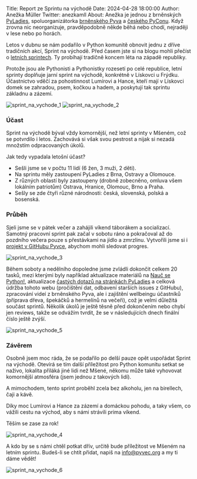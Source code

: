 Title: Report ze Sprintu na východě
Date: 2024-04-28 18:00:00
Author: Anežka Müller
Twitter: anezkamll
About: Anežka je jednou z brněnských [PyLadies](https://pyladies.cz), spoluorganizátorka [brněnského Pyva](https://pyvo.cz/brno-pyvo/) a [českého PyConu](https://cz.pycon.org/2023/). Když zrovna nic neorganizuje, pravděpodobně někde běhá nebo chodí, nejraději v lese nebo po horách.

Letos v dubnu se nám podařilo v Python komunitě obnovit jednu z dříve tradičních akcí, Sprint na východě.
Před časem jste si na blogu mohli přečíst o [letních sprintech](https://blog.python.cz/Letni-sprinty-Python-komunity-v-Msenem).
Ty probíhají tradičně koncem léta na západě republiky. 

Protože jsou ale Pythonisti a Pythonistky rozesetí po celé republice, letní sprinty doplňuje jarní sprint na východě, konkrétně v Lískovci u Frýdku.
Účastnictvo vděčí za pohostinnost Lumírovi a Hance, kteří mají v Lískovci domek se zahradou, psem, kočkou a hadem, a poskytují tak sprintu základnu a zázemí. 

![sprint_na_vychode_1]({static}/images/vychod1.jpg)
![sprint_na_vychode_2]({static}/images/vychod2.jpg)

### Účast 

Sprint na východě býval vždy komornější, než letní sprinty v Mšeném, což se potvrdilo i letos. 
Zachovává si však svou pestrost a nijak si nezadá množstím odpracovaných úkolů.

Jak tedy vypadala letošní účast?

* Sešli jsme se v počtu 11 lidí (6 žen, 3 muži, 2 děti).
* Na sprintu měly zastoupení PyLadies z Brna, Ostravy a Olomouce. 
* Z různých oblastí byly zastoupeny (drobně zobecněno, omluva všem lokálním patriotům) Ostrava, Hranice, Olomouc, Brno a Praha. 
* Sešly se zde čtyři různé národnosti: česká, slovenská, polská a bosenská.

### Průběh

Sjeli jsme se v pátek večer a zahájili víkend táborákem a socializací. 
Samotný pracovní sprint pak začal v sobotu ráno a pokračoval až do pozdního večera pouze s přestávkami na jídlo a zmrzlinu. 
Vytvořili jsme si i [projekt v GitHubu Pyvce](https://github.com/orgs/pyvec/projects/6), abychom mohli sledovat progres. 

![sprint_na_vychode_3]({static}/images/vychod3.jpg)

Během soboty a nedělního dopoledne jsme zvládli dokončit celkem 20 tasků, mezi kterými byly například aktualizace materiálů na [Nauč se Python!](https://naucse.python.cz/), aktualizace [častých dotazů na stránkách PyLadies](https://pyladies.cz/faq/) a celková údržba tohoto webu (pročištění dat, odbavení starších issues z GitHubu), zpracování videí z brněnského Pyva, ale i zajištění wellbeingu účastníků (příprava dřeva, špekáčků a hermelínů na večeři), což je velmi důležitá součást sprintů. 
Několik úkolů je ještě těsně před dokončením nebo chybí jen reviews, takže se odvážím tvrdit, že se v následujících dnech finální číslo ještě zvýší.

![sprint_na_vychode_5]({static}/images/vychod5.jpg)

### Závěrem

Osobně jsem moc ráda, že se podařilo po delší pauze opět uspořádat Sprint na východě.
Otevírá se tím další příležitost pro Python komunitu setkat se naživo, lokalita přiláká jiné lidi než Mšené, někomu může také vyhovovat komornější atmosféra (jsem jednou z takových lidí).

A mimochodem, tento sprint proběhl zcela bez alkoholu, jen na birellech, čaji a kávě. 

Díky moc Lumírovi a Hance za zázemí a domáckou pohodu, a taky všem, co vážili cestu na východ, aby s námi strávili prima víkend.

Těším se zase za rok!

![sprint_na_vychode_4]({static}/images/vychod4.png)

A kdo by se s námi chtěl potkat dřív, určitě bude příležitost ve Mšeném na letním sprintu. 
Budeš-li se chtít přidat, napiš na info@pyvec.org a my ti dáme vědět!

![sprint_na_vychode_6]({static}/images/vychod6.jpg)
